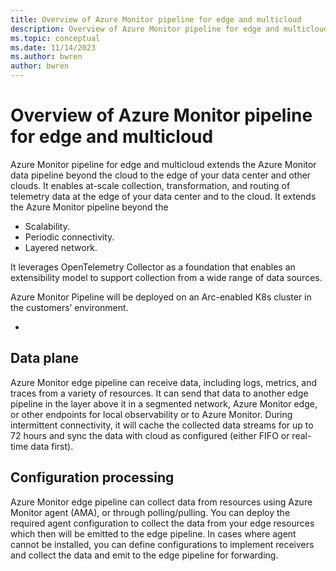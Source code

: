 ```yaml
---
title: Overview of Azure Monitor pipeline for edge and multicloud
description: Overview of Azure Monitor pipeline for edge and multicloud
ms.topic: conceptual
ms.date: 11/14/2023
ms.author: bwren
author: bwren
---
```


# Overview of Azure Monitor pipeline for edge and multicloud

Azure Monitor pipeline for edge and multicloud extends the Azure Monitor data pipeline beyond the cloud to the edge of your data center and other clouds. It enables at-scale collection, transformation, and routing of telemetry data at the edge of your data center and to the cloud. It extends the Azure Monitor pipeline beyond the 

- Scalability. 
- Periodic connectivity.
- Layered network.


It leverages OpenTelemetry Collector as a foundation that enables an extensibility model to support collection from a wide range of data sources.

Azure Monitor Pipeline will be deployed on an Arc-enabled K8s cluster in the customers’ environment.  

- 


## Data plane

Azure Monitor edge pipeline can receive data, including logs, metrics, and traces from a variety of resources. It can send that data to another edge pipeline in the layer above it in a segmented network, Azure Monitor edge, or other endpoints for local observability or to Azure Monitor. During intermittent connectivity, it will cache the collected data streams for up to 72 hours and sync the data with cloud as configured (either FIFO or real-time data first).

## Configuration processing

Azure Monitor edge pipeline can collect data from resources using Azure Monitor agent (AMA), or through polling/pulling. You can deploy the required agent configuration to collect the data from your edge resources which then will be emitted to the edge pipeline. In cases where agent cannot be installed, you can define configurations to implement receivers and collect the data and emit to the edge pipeline for forwarding.  

